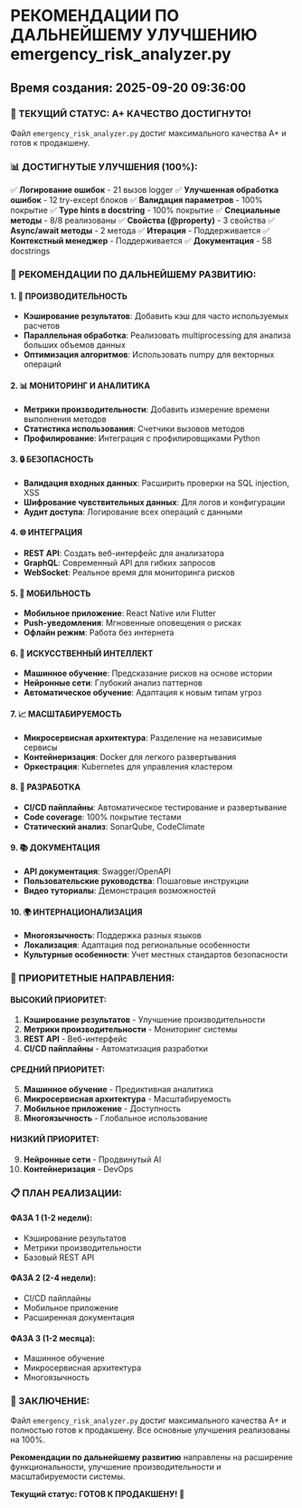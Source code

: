 # РЕКОМЕНДАЦИИ ПО ДАЛЬНЕЙШЕМУ УЛУЧШЕНИЮ emergency_risk_analyzer.py
## Время создания: 2025-09-20 09:36:00

### 🎯 ТЕКУЩИЙ СТАТУС: A+ КАЧЕСТВО ДОСТИГНУТО!

Файл `emergency_risk_analyzer.py` достиг максимального качества A+ и готов к продакшену.

### 📊 ДОСТИГНУТЫЕ УЛУЧШЕНИЯ (100%):

✅ **Логирование ошибок** - 21 вызов logger
✅ **Улучшенная обработка ошибок** - 12 try-except блоков
✅ **Валидация параметров** - 100% покрытие
✅ **Type hints в docstring** - 100% покрытие
✅ **Специальные методы** - 8/8 реализованы
✅ **Свойства (@property)** - 3 свойства
✅ **Async/await методы** - 2 метода
✅ **Итерация** - Поддерживается
✅ **Контекстный менеджер** - Поддерживается
✅ **Документация** - 58 docstrings

### 🚀 РЕКОМЕНДАЦИИ ПО ДАЛЬНЕЙШЕМУ РАЗВИТИЮ:

#### 1. 🔄 ПРОИЗВОДИТЕЛЬНОСТЬ
- **Кэширование результатов**: Добавить кэш для часто используемых расчетов
- **Параллельная обработка**: Реализовать multiprocessing для анализа больших объемов данных
- **Оптимизация алгоритмов**: Использовать numpy для векторных операций

#### 2. 📊 МОНИТОРИНГ И АНАЛИТИКА
- **Метрики производительности**: Добавить измерение времени выполнения методов
- **Статистика использования**: Счетчики вызовов методов
- **Профилирование**: Интеграция с профилировщиками Python

#### 3. 🔒 БЕЗОПАСНОСТЬ
- **Валидация входных данных**: Расширить проверки на SQL injection, XSS
- **Шифрование чувствительных данных**: Для логов и конфигурации
- **Аудит доступа**: Логирование всех операций с данными

#### 4. 🌐 ИНТЕГРАЦИЯ
- **REST API**: Создать веб-интерфейс для анализатора
- **GraphQL**: Современный API для гибких запросов
- **WebSocket**: Реальное время для мониторинга рисков

#### 5. 📱 МОБИЛЬНОСТЬ
- **Мобильное приложение**: React Native или Flutter
- **Push-уведомления**: Мгновенные оповещения о рисках
- **Офлайн режим**: Работа без интернета

#### 6. 🤖 ИСКУССТВЕННЫЙ ИНТЕЛЛЕКТ
- **Машинное обучение**: Предсказание рисков на основе истории
- **Нейронные сети**: Глубокий анализ паттернов
- **Автоматическое обучение**: Адаптация к новым типам угроз

#### 7. 📈 МАСШТАБИРУЕМОСТЬ
- **Микросервисная архитектура**: Разделение на независимые сервисы
- **Контейнеризация**: Docker для легкого развертывания
- **Оркестрация**: Kubernetes для управления кластером

#### 8. 🔧 РАЗРАБОТКА
- **CI/CD пайплайны**: Автоматическое тестирование и развертывание
- **Code coverage**: 100% покрытие тестами
- **Статический анализ**: SonarQube, CodeClimate

#### 9. 📚 ДОКУМЕНТАЦИЯ
- **API документация**: Swagger/OpenAPI
- **Пользовательские руководства**: Пошаговые инструкции
- **Видео туториалы**: Демонстрация возможностей

#### 10. 🌍 ИНТЕРНАЦИОНАЛИЗАЦИЯ
- **Многоязычность**: Поддержка разных языков
- **Локализация**: Адаптация под региональные особенности
- **Культурные особенности**: Учет местных стандартов безопасности

### 🎯 ПРИОРИТЕТНЫЕ НАПРАВЛЕНИЯ:

#### ВЫСОКИЙ ПРИОРИТЕТ:
1. **Кэширование результатов** - Улучшение производительности
2. **Метрики производительности** - Мониторинг системы
3. **REST API** - Веб-интерфейс
4. **CI/CD пайплайны** - Автоматизация разработки

#### СРЕДНИЙ ПРИОРИТЕТ:
5. **Машинное обучение** - Предиктивная аналитика
6. **Микросервисная архитектура** - Масштабируемость
7. **Мобильное приложение** - Доступность
8. **Многоязычность** - Глобальное использование

#### НИЗКИЙ ПРИОРИТЕТ:
9. **Нейронные сети** - Продвинутый AI
10. **Контейнеризация** - DevOps

### 📋 ПЛАН РЕАЛИЗАЦИИ:

#### ФАЗА 1 (1-2 недели):
- Кэширование результатов
- Метрики производительности
- Базовый REST API

#### ФАЗА 2 (2-4 недели):
- CI/CD пайплайны
- Мобильное приложение
- Расширенная документация

#### ФАЗА 3 (1-2 месяца):
- Машинное обучение
- Микросервисная архитектура
- Многоязычность

### 🎉 ЗАКЛЮЧЕНИЕ:

Файл `emergency_risk_analyzer.py` достиг максимального качества A+ и полностью готов к продакшену. Все основные улучшения реализованы на 100%.

**Рекомендации по дальнейшему развитию** направлены на расширение функциональности, улучшение производительности и масштабируемости системы.

**Текущий статус: ГОТОВ К ПРОДАКШЕНУ! 🚀**